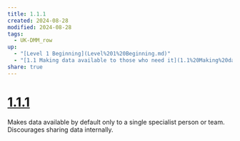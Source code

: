 ```yaml
---
title: 1.1.1
created: 2024-08-28
modified: 2024-08-28
tags:
  - UK-DMM_row
up:
  - "[Level 1 Beginning](Level%201%20Beginning.md)"
  - "[1.1 Making data available to those who need it](1.1%20Making%20data%20available%20to%20those%20who%20need%20it.md)"
share: true
---
```

# [1.1.1](1.1.1.md)

Makes data available by default only to a single specialist person or team. Discourages sharing data internally.
